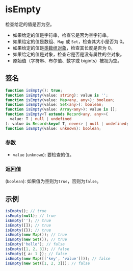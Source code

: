 # isEmpty

检查给定的值是否为空。

- 如果给定的值是字符串，检查它是否为空字符串。
- 如果给定的值是数组、`Map` 或 `Set`，检查其大小是否为 0。
- 如果给定的值是[类数组对象](../predicate/isArrayLike.md)，检查其长度是否为 0。
- 如果给定的值是对象，检查它是否是没有属性的空对象。
- 原始值（字符串、布尔值、数字或 bigints）被视为空。

## 签名

```typescript
function isEmpty(): true;
function isEmpty(value: string): value is '';
function isEmpty(value: Map<any, any>): boolean;
function isEmpty(value: Set<any>): boolean;
function isEmpty(value: Array<any>): value is [];
function isEmpty<T extends Record<any, any>>(
  value: T | null | undefined
): value is Record<keyof T, never> | null | undefined;
function isEmpty(value: unknown): boolean;
```

### 参数

- `value` (`unknown`): 要检查的值。

### 返回值

(`boolean`): 如果值为空则为`true`，否则为`false`。

## 示例

```typescript
isEmpty(); // true
isEmpty(null); // true
isEmpty(''); // true
isEmpty([]); // true
isEmpty({}); // true
isEmpty(new Map()); // true
isEmpty(new Set()); // true
isEmpty('hello'); // false
isEmpty([1, 2, 3]); // false
isEmpty({ a: 1 }); // false
isEmpty(new Map([['key', 'value']])); // false
isEmpty(new Set([1, 2, 3])); // false
```
